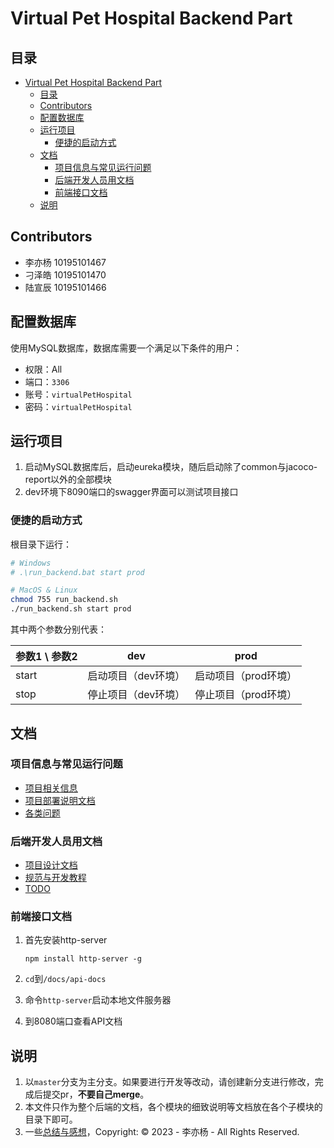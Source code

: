 <!--
 * @Author: pikapikapikaori pikapikapi_kaori@icloud.com
 * @Date: 2023-03-01 22:42:27
 * @LastEditors: pikapikapikaori pikapikapi_kaori@icloud.com
 * @LastEditTime: 2023-04-23 15:21:13
 * @FilePath: /virtualPetHospital-backend/README.md
 * @Description: 项目后端部分简介文件
-->
# Virtual Pet Hospital Backend Part

## 目录

- [Virtual Pet Hospital Backend Part](#virtual-pet-hospital-backend-part)
  - [目录](#目录)
  - [Contributors](#contributors)
  - [配置数据库](#配置数据库)
  - [运行项目](#运行项目)
    - [便捷的启动方式](#便捷的启动方式)
  - [文档](#文档)
    - [项目信息与常见运行问题](#项目信息与常见运行问题)
    - [后端开发人员用文档](#后端开发人员用文档)
    - [前端接口文档](#前端接口文档)
  - [说明](#说明)

## Contributors

- 李亦杨 10195101467
- 刁泽皓 10195101470
- 陆宣辰 10195101466

## 配置数据库

使用MySQL数据库，数据库需要一个满足以下条件的用户：

- 权限：All
- 端口：`3306`
- 账号：`virtualPetHospital`
- 密码：`virtualPetHospital`

## 运行项目

1. 启动MySQL数据库后，启动eureka模块，随后启动除了common与jacoco-report以外的全部模块
2. dev环境下8090端口的swagger界面可以测试项目接口

### 便捷的启动方式

根目录下运行：

```bash
# Windows
# .\run_backend.bat start prod

# MacOS & Linux
chmod 755 run_backend.sh
./run_backend.sh start prod
```

其中两个参数分别代表：

| 参数1 \ 参数2 | dev                 | prod                 |
| ------------- | ------------------- | -------------------- |
| start         | 启动项目（dev环境） | 启动项目（prod环境） |
| stop          | 停止项目（dev环境） | 停止项目（prod环境） |

## 文档

### 项目信息与常见运行问题

- [项目相关信息](./docs/ProjectInfo.md)
- [项目部署说明文档](./docs/ProjectDeployInstruction.md)
- [各类问题](./docs/QA.md)

### 后端开发人员用文档

- [项目设计文档](./docs/ProjectArchitecture.md)
- [规范与开发教程](./docs/StandardInstruction.md)
- [TODO](./docs/TODO.md)

### 前端接口文档

1. 首先安装http-server

    ```nodejs
    npm install http-server -g
    ```

2. `cd`到`/docs/api-docs`
3. 命令`http-server`启动本地文件服务器
4. 到8080端口查看API文档

## 说明

1. 以`master`分支为主分支。如果要进行开发等改动，请创建新分支进行修改，完成后提交pr，**不要自己merge**。
2. 本文件只作为整个后端的文档，各个模块的细致说明等文档放在各个子模块的目录下即可。
3. 一些[总结与感想](https://pikapikapikaori.github.io/pikapikapi-blog/#/ITtech/SoftwareDevelopementInsights-20230428)，Copyright: © 2023 - 李亦杨 - All Rights Reserved.
